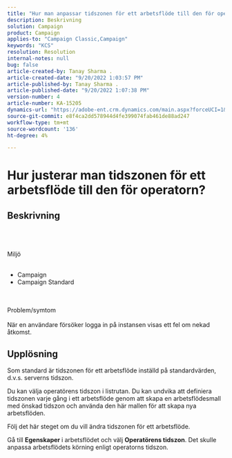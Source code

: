 ```yaml
---
title: "Hur man anpassar tidszonen för ett arbetsflöde till den för operatorn?"
description: Beskrivning
solution: Campaign
product: Campaign
applies-to: "Campaign Classic,Campaign"
keywords: "KCS"
resolution: Resolution
internal-notes: null
bug: false
article-created-by: Tanay Sharma .
article-created-date: "9/20/2022 1:03:57 PM"
article-published-by: Tanay Sharma .
article-published-date: "9/20/2022 1:07:38 PM"
version-number: 4
article-number: KA-15205
dynamics-url: "https://adobe-ent.crm.dynamics.com/main.aspx?forceUCI=1&pagetype=entityrecord&etn=knowledgearticle&id=90b4efae-e438-ed11-9db1-002248086735"
source-git-commit: e8f4ca2dd578944d4fe399074fab461de88ad247
workflow-type: tm+mt
source-wordcount: '136'
ht-degree: 4%

---
```


# Hur justerar man tidszonen för ett arbetsflöde till den för operatorn?

## Beskrivning

<br><br><br>Miljö<br><br>
- Campaign
- Campaign Standard



<br><br>Problem/symtom<br><br>
När en användare försöker logga in på instansen visas ett fel om nekad åtkomst.


## Upplösning






Som standard är tidszonen för ett arbetsflöde inställd på standardvärden, d.v.s. serverns tidszon.



Du kan välja operatörens tidszon i listrutan. Du kan undvika att definiera tidszonen varje gång i ett arbetsflöde genom att skapa en arbetsflödesmall med önskad tidszon och använda den här mallen för att skapa nya arbetsflöden.



Följ det här steget om du vill ändra tidszonen för ett arbetsflöde.



Gå till <b>Egenskaper </b>i arbetsflödet och välj <b>Operatörens tidszon</b>. Det skulle anpassa arbetsflödets körning enligt operatorns tidszon.


